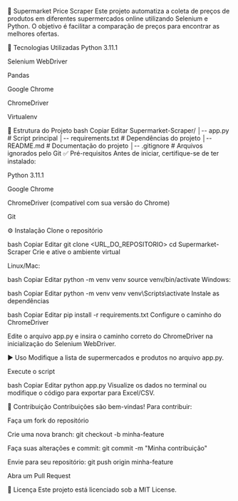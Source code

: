 🛒 Supermarket Price Scraper
Este projeto automatiza a coleta de preços de produtos em diferentes supermercados online utilizando Selenium e Python. O objetivo é facilitar a comparação de preços para encontrar as melhores ofertas.

🚀 Tecnologias Utilizadas
Python 3.11.1

Selenium WebDriver

Pandas

Google Chrome

ChromeDriver

Virtualenv

📁 Estrutura do Projeto
bash
Copiar
Editar
Supermarket-Scraper/
│-- app.py                # Script principal
│-- requirements.txt      # Dependências do projeto
│-- README.md             # Documentação do projeto
│-- .gitignore            # Arquivos ignorados pelo Git
✅ Pré-requisitos
Antes de iniciar, certifique-se de ter instalado:

Python 3.11.1

Google Chrome

ChromeDriver (compatível com sua versão do Chrome)

Git

⚙️ Instalação
Clone o repositório

bash
Copiar
Editar
git clone <URL_DO_REPOSITORIO>
cd Supermarket-Scraper
Crie e ative o ambiente virtual

Linux/Mac:

bash
Copiar
Editar
python -m venv venv
source venv/bin/activate
Windows:

bash
Copiar
Editar
python -m venv venv
venv\Scripts\activate
Instale as dependências

bash
Copiar
Editar
pip install -r requirements.txt
Configure o caminho do ChromeDriver

Edite o arquivo app.py e insira o caminho correto do ChromeDriver na inicialização do Selenium WebDriver.

▶️ Uso
Modifique a lista de supermercados e produtos no arquivo app.py.

Execute o script

bash
Copiar
Editar
python app.py
Visualize os dados no terminal ou modifique o código para exportar para Excel/CSV.

🤝 Contribuição
Contribuições são bem-vindas! Para contribuir:

Faça um fork do repositório

Crie uma nova branch: git checkout -b minha-feature

Faça suas alterações e commit: git commit -m "Minha contribuição"

Envie para seu repositório: git push origin minha-feature

Abra um Pull Request

📄 Licença
Este projeto está licenciado sob a MIT License.

